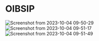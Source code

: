 # OIBSIP
![Screenshot from 2023-10-04 09-50-29](https://github.com/ManognaYenamala/OIBSIP/assets/143879675/ff5bc7de-0f94-4c02-8add-1c1afb645643)
![Screenshot from 2023-10-04 09-51-17](https://github.com/ManognaYenamala/OIBSIP/assets/143879675/11646fcd-b9d7-4d28-9faa-964d9c2e5781)
![Screenshot from 2023-10-04 09-51-49](https://github.com/ManognaYenamala/OIBSIP/assets/143879675/ac454d8c-de52-44dd-9f23-b34e26fec8f7)
